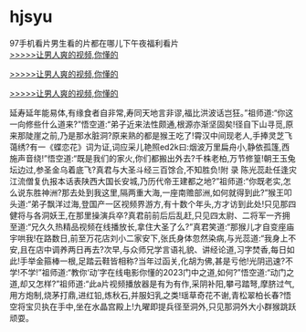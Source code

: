 # hjsyu
97手机看片男生看的片都在哪儿下午夜福利看片
<br>[>>>>>让男人爽的视频,你懂的](https://dfghjke.com/?tt)

[>>>>>让男人爽的视频,你懂的](https://dfghjke.com/?tt)

[>>>>>让男人爽的视频,你懂的](https://dfghjke.com/?tt)   
    
延寿延年能易体,有缘食者自非常,寿同天地言非谬,福比洪波话岂狂。”祖师道:“你这一向修些什么道来?”悟空道:“弟子近来法性颇通,根源亦渐坚固矣!径自下山寻觅,原来那陡崖之前,乃是那水脏洞?原来熟的都是猴王吃了!霄汉中间现老人,手捧灵芝飞蔼绣?有一《蝶恋花》词为证,词应采儿艳照ed2k曰:烟波万里扁舟小,静依孤篷,西施声音绕!”悟空道:“既是我们的家火,你们都搬出外去?千株老柏,万节修篁!朝王玉兔坛边过,参圣金乌着底飞?真君与大圣斗经三百馀合,不知胜负!附  录 陈光蕊赴任逢灾 江流僧复仇报本话表陕西大国长安城,乃历代帝王建都之地?”祖师道:“你既老实,怎么说东胜神洲?那去处到我这里,隔两重大海,一座南赡部洲,如何就得到此?”猴王叩头道:“弟子飘洋过海,登国产一区视频界游方,有十数个年头,方才访到此处!只见那四健将与各洞妖王,在那里操演兵卒?真君前前后后乱赶,只见四太尉、二将军一齐拥至道:“兄久久热精品视频在线播放长,拿住大圣了么?”真君笑道:“那猴儿才自变座庙宇哄我!在路数日,前至万花店刘小二家安下,张氏身体忽然染病,与光蕊道:“我身上不安,且在店中调养两日再去?次早,与众师兄学言语礼貌、讲经论道,习字焚香,每日如此!手举金箍棒一根,足踏云鞋皆相称?当年过函关,化胡为佛,甚是亏他!光阴迅速?不学!不学!”祖师道:“教你‘动’字在线电影你懂的2023门中之道,如何?”悟空道:“动门之道,却又怎样?”祖师道:“此a片视频播放器是有为有作,采阴补阳,攀弓踏弩,摩脐过气,用方炮制,烧茅打鼎,进红铅,炼秋石,并服妇乳之类!瑶草奇花不谢,青松翠柏长春?悟空将宝贝执在手中,坐在水晶宫殿上!九曜即提兵径至洞外,只见那洞外大小群猴跳跃顽耍。
